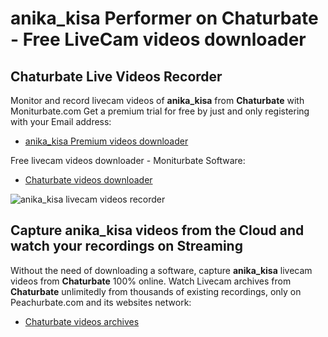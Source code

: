 # anika_kisa Performer on Chaturbate - Free LiveCam videos downloader

## Chaturbate Live Videos Recorder

Monitor and record livecam videos of **anika_kisa** from **Chaturbate** with Moniturbate.com
Get a premium trial for free by just and only registering with your Email address:
* [anika_kisa Premium videos downloader](https://moniturbate.com/request-demo-licence-key.html)

Free livecam videos downloader - Moniturbate Software:
* [Chaturbate videos downloader](https://moniturbate.com/moniturbate-download-software.html)

![anika_kisa livecam videos recorder](https://peachurnet.com/templates/moniturbate-software.png)


## Capture anika_kisa videos from the Cloud and watch your recordings on Streaming

Without the need of downloading a software, capture **anika_kisa** livecam videos from **Chaturbate** 100% online.
Watch Livecam archives from **Chaturbate** unlimitedly from thousands of existing recordings, only on Peachurbate.com and its websites network:
* [Chaturbate videos archives](https://peachurnet.com/)